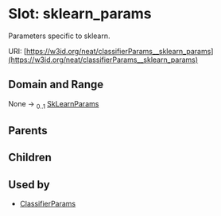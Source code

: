 
# Slot: sklearn_params


Parameters specific to sklearn.

URI: [https://w3id.org/neat/classifierParams__sklearn_params](https://w3id.org/neat/classifierParams__sklearn_params)


## Domain and Range

None &#8594;  <sub>0..1</sub> [SkLearnParams](SkLearnParams.md)

## Parents


## Children


## Used by

 * [ClassifierParams](ClassifierParams.md)
